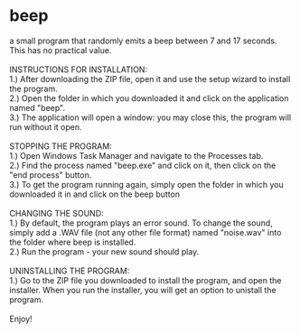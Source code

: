 # beep
a small program that randomly emits a beep between 7 and 17 seconds. This has no practical value. <br />
<br />
INSTRUCTIONS FOR INSTALLATION:<br />
1.) After downloading the ZIP file, open it and use the setup wizard to install the program.<br />
2.) Open the folder in which you downloaded it and click on the application named "beep".<br />
3.) The application will open a window: you may close this, the program will run without it open.<br />
<br />
STOPPING THE PROGRAM:<br />
1.) Open Windows Task Manager and navigate to the Processes tab.<br />
2.) Find the process named "beep.exe" and click on it, then click on the "end process" button.<br />
3.) To get the program running again, simply open the folder in which you downloaded it in and click on the beep button<br />
<br />
CHANGING THE SOUND:<br />
1.) By default, the program plays an error sound. To change the sound, simply add a .WAV file (not any other file format) named "noise.wav" into the folder where beep is installed.<br />
2.) Run the program - your new sound should play.<br />
<br />
UNINSTALLING THE PROGRAM:<br />
1.) Go to the ZIP file you downloaded to install the program, and open the installer. When you run the installer, you will get an option to unistall the program.<br />
<br />
Enjoy!
